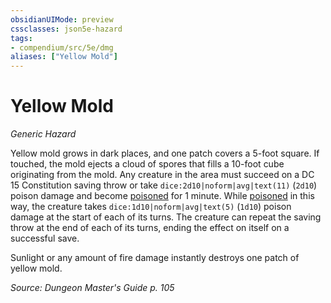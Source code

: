 ```yaml
---
obsidianUIMode: preview
cssclasses: json5e-hazard
tags:
- compendium/src/5e/dmg
aliases: ["Yellow Mold"]
---
```

# Yellow Mold
*Generic Hazard*  

Yellow mold grows in dark places, and one patch covers a 5-foot square. If touched, the mold ejects a cloud of spores that fills a 10-foot cube originating from the mold. Any creature in the area must succeed on a DC 15 Constitution saving throw or take `dice:2d10|noform|avg|text(11)` (`2d10`) poison damage and become [poisoned](/compendium/rules/conditions.md#Poisoned) for 1 minute. While [poisoned](/compendium/rules/conditions.md#Poisoned) in this way, the creature takes `dice:1d10|noform|avg|text(5)` (`1d10`) poison damage at the start of each of its turns. The creature can repeat the saving throw at the end of each of its turns, ending the effect on itself on a successful save.

Sunlight or any amount of fire damage instantly destroys one patch of yellow mold.

*Source: Dungeon Master's Guide p. 105*